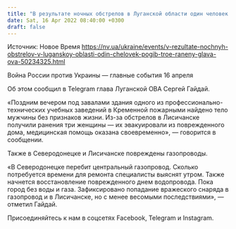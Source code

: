 ```yaml
---
title: "В результате ночных обстрелов в Луганской области один человек погиб, трое ранены — глава ОВА"
date: Sat, 16 Apr 2022 08:40:00 +0300
draft: false
---
```

Источник: Новое Время https://nv.ua/ukraine/events/v-rezultate-nochnyh-obstrelov-v-luganskoy-oblasti-odin-chelovek-pogib-troe-raneny-glava-ova-50234325.html


Война России против Украины — главные события 16 апреля

Об этом сообщил в Telegram глава Луганской ОВА Сергей Гайдай.

 «Поздним вечером под завалами здания одного из профессионально-технических учебных заведений в Кременной пожарными найдено тело мужчины без признаков жизни. Из-за обстрелов в Лисичанске получили ранения три женщины — их эвакуировали из поврежденного дома, медицинская помощь оказана своевременно», — говорится в сообщении.

 Также в Северодонецке и Лисичанске повреждены газопроводы.

 «В Северодонецке перебит центральный газопровод. Сколько потребуется времени для ремонта специалисты выяснят утром. Также начнется восстановление поврежденного днем водопровода. Пока город без воды и газа. Зафиксировано попадание вражеского снаряда в газопровод и в Лисичанске, но с менее весомыми последствиями», — отметил Гайдай.

Присоединяйтесь к нам в соцсетях Facebook, Telegram и Instagram.
